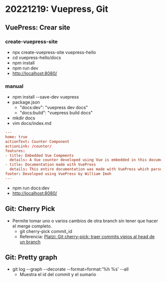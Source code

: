 # 20221219: Vuepress, Git

## VuePress: Crear site

### create-vuepress-site

- npx create-vuepress-site vuepress-hello
- cd vuepress-hello/docs
- npm install
- npm run dev
- <http://localhost:8080/>

### manual

- npm install --save-dev vuepress
- package.json
  - "docs:dev": "vuepress dev docs"
  - "docs:build": "vuepress build docs"
- mkdir docs
- vim docs/index.md

```toml
---
home: true
actionText: Counter Component
actionLink: /counter/
features:
- title: Embedded Vue Compments
  details: A Vue counter developed using Vue is embedded in this documentation. Now that's the power of VuePress!
- title: Documentation made with VuePress
  details: This entire documentation was made with VuePress which parsed Markdown files and corresponding assets using webpack.
footer: Developed using VuePress by William Imoh
---
```

- npm run docs:dev
- <http://localhost:8080/>

## Git: Cherry Pick

- Permite tomar uno o varios cambios de otra branch sin tener que hacer el merge completo.
  - git cherry-pick commit_id
  - Referencia: [Platzi: Git cherry-pick: traer commits viejos al head de un branch](https://platzi.com/clases/1557-git-github/19982-git-cherry-pick-traer-commits-viejos-al-head-de-un)

## Git: Pretty graph

- git log --graph --decorate --format=format:'%h %s' --all
  - Muestra el id del commit y el sumario
